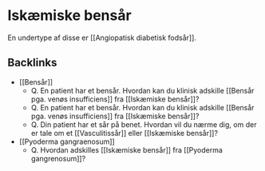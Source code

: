 # Iskæmiske bensår
En undertype af disse er [[Angiopatisk diabetisk fodsår]].

## Backlinks
* [[Bensår]]
	* Q. En patient har et bensår. Hvordan kan du klinisk adskille [[Bensår pga. venøs insufficiens]] fra [[Iskæmiske bensår]]?
	* Q. En patient har et bensår. Hvordan kan du klinisk adskille [[Bensår pga. venøs insufficiens]] fra [[Iskæmiske bensår]]?
	* Q. Din patient har et sår på benet. Hvordan vil du nærme dig, om der er tale om et  [[Vasculitissår]] eller [[Iskæmiske bensår]]?
* [[Pyoderma gangraenosum]]
	* Q. Hvordan adskilles [[Iskæmiske bensår]] fra [[Pyoderma gangrenosum]]?

<!-- #anki/tag/med/Orto #anki/deck/Medicine #anki/tag/med/Derma -->

<!-- {BearID:BED45D28-4E72-431B-8305-BF2DC6D793DC-21842-00003BDBCF16A4AE} -->

